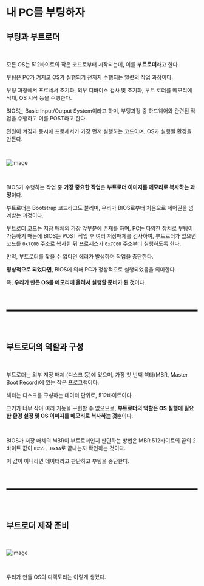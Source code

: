 # 내 PC를 부팅하자

## 부팅과 부트로더

<br>

모든 OS는 512바이트의 작은 코드로부터 시작되는데, 이를 **부트로더**라고 한다.

부팅은 PC가 켜지고 OS가 실행되기 전까지 수행되는 일련의 작업 과정이다.

부팅 과정에서 프로세서 초기화, 외부 디바이스 검사 및 초기화, 부트 로더를 메모리에 적재, OS 시작 등을 수행한다.

BIOS는 Basic Input/Output System이라고 하며, 부팅과정 중 하드웨어와 관련된 작업을 수행하고 이를 POST라고 한다.

전원이 켜짐과 동시에 프로세서가 가장 먼저 실행하는 코드이며, OS가 실행될 환경을 만든다.

<br>

![image](https://user-images.githubusercontent.com/52172169/192775175-5bbd25dc-ef59-475c-be44-95ef304cddf2.png)

<br>

BIOS가 수행하는 작업 중 **가장 중요한 작업**은 **부트로더 이미지를 메모리로 복사하는 과정**이다.

부트로더는 Bootstrap 코드라고도 불리며, 우리가 BIOS로부터 처음으로 제어권을 넘겨받는 과정이다.

부트로더 코드는 저장 매체의 가장 앞부분에 존재를 하며, PC는 다양한 장치로 부팅이 가능하기 때문에 BIOS는 POST 작업 후 여러 저장매체를 검사하여, 부트로더가 있으면 코드를 ```0x7C00``` 주소로 복사한 뒤 프로세스가 ```0x7C00``` 주소부터 실행하도록 한다.

만약, 부트로더를 찾을 수 없다면 에러가 발생하며 작업을 중단한다.

**정상적으로 되었다면**, BIOS에 의해 PC가 정상적으로 실행되었음을 의미한다.

즉, **우리가 만든 OS를 메모리에 올려서 실행할 준비가 된 것**이다.

<br><br>
<hr style="border: 2px solid;">
<br><br>

## 부트로더의 역할과 구성

<br>

부트로더는 외부 저장 매체 (디스크 등)에 있으며, 가장 첫 번째 섹터(MBR, Master Boot Record)에 있는 작은 프로그램이다.

섹터는 디스크를 구성하는 데이터 단위로, 512바이트이다.

크기가 너무 작아 여러 기능을 구현할 수 없으므로, **부트로더의 역할은 OS 실행에 필요한 환경 설정 및 OS 이미지를 메모리로 복사하는 것**뿐이다.

<br>

BIOS가 저장 매체의 MBR이 부트로더인지 판단하는 방법은 MBR 512바이트의 끝의 2바이트 값이 ```0x55, 0xAA```로 끝나는지 확인하는 것이다.

이 값이 아니라면 데이터라고 판단하고 부팅을 중단한다.

<br><br>
<hr style="border: 2px solid;">
<br><br>

## 부트로더 제작 준비

<br>

![image](https://user-images.githubusercontent.com/52172169/192780024-c1e88a97-a44d-42ed-bd5e-87248d632c79.png)

<br>

우리가 만들 OS의 디렉토리는 이렇게 생겼다.
